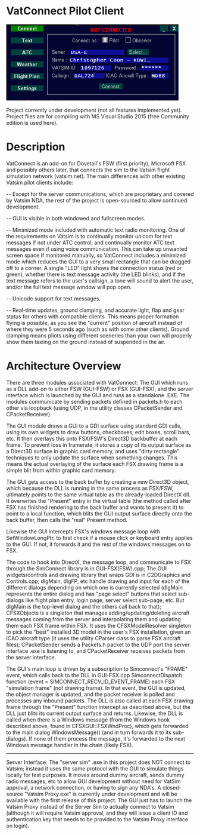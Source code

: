 # VatConnect Pilot Client

![alt tag](vc.png)

Project currently under development (not all features implemented yet). Project files are for compiling with MS Visual Studio 2015 (free Community edition is used here).

# Description

VatConnect is an add-on for Dovetail's FSW (first priority), Microsoft FSX and possibly others later, that connects the sim to the Vatsim flight simulation network (vatsim.net). The main differences with other existing Vatsim pilot clients include:

-- Except for the server communications, which are proprietary and covered by Vatsim NDA, the rest of the project is open-sourced to allow continued development. 

-- GUI is visible in both windowed and fullscreen modes.

-- Minimized mode included with automatic text radio monitoring. One of the requirements on Vatsim is to continually monitor unicom for text messages if not under ATC control, and continually monitor ATC text messages even if using voice communication. This can take up unwanted screen space if monitored manually, so VatConnect includes a minimized mode which reduces the GUI to a very small rectangle that can be dragged off to a corner. A single "LED" light shows the connection status (red or green), whether there is text message activity (the LED blinks), and if the text message refers to the user's callsign, a tone will sound to alert the user, and/or the full text message window will pop open. 

-- Unicode support for text messages.

-- Real-time updates, ground clamping, and accurate light, flap and gear status for others with compatible clients. This means proper formation flying is possible, as you see the "current" position of aircraft instead of where they were 5 seconds ago (such as with some other clients). Ground clamping means pilots using different sceneries than your own will properly show them taxiing on the ground instead of suspended in the air. 

# Architecture Overview

There are three modules associated with VatConnect: The GUI which runs as a DLL add-on to either FSW (GUI-FSW) or FSX (GUI-FSX), and the server interface which is launched by the GUI and runs as a standalone .EXE. The modules communicate by sending packets defined in packets.h to each other via loopback (using UDP, in the utility classes CPacketSender and CPacketReceiver).

The GUI module draws a GUI to a GDI surface using standard GDI calls, using its own widgets to draw buttons, checkboxes, edit boxes, scroll bars, etc. It then overlays this onto FSX/FSW's Direct3D backbuffer at each frame. To prevent loss in framerate, it stores a copy of its output surface as a Direct3D surface in graphic card memory, and uses "dirty rectangle" techniques to only update the surface when something changes. This means the actual overlaying of the surface each FSX drawing frame is a simple blit from within graphic card memory.

The GUI gets access to the back buffer by creating a new Direct3D object, which because the DLL is running in the same process as FSX/FSW, ultimately points to the same virtual table as the already-loaded DirectX dll. It overwrites the "Present" entry in the virtual table (the method called after FSX has finished rendering to the back buffer and wants to present it) to point to a local function, which blits the GUI output surface directly onto the back buffer, then calls the "real" Present method.

Likewise the GUI intercepts FSX's windows message loop with SetWindowLongPtr, to first check if a mouse click or keyboard entry applies to the GUI. If not, it forwards it and the rest of the windows messages on to FSX.

The code to hook into DirectX, the message loop, and communicate to FSX through the SimConnect library is in GUI-FSX(FSW).cpp; The GUI widgets/controls and drawing library that wraps GDI is in C2DGraphics and Controls.cpp; dlgMain, dlgFP, etc handle drawing and input for each of the different dialogs depending on which one is currently selected (dlgMain represents the entire dialog and has "page select" buttons that select sub-dialogs like flight plan entry, login page, server select sub-page, etc. But dlgMain is the top-level dialog and the others call back to that); CFSXObjects is a singleton that manages adding/updating/deleting aircraft messages coming from the server and interpolating them and updating them each FSX frame within FSX. It uses the CFSXModelResolver singleton to pick the "best" installed 3D model in the user's FSX installation, given an ICAO aircraft type (it uses the utility CParser class to parse FSX aircraft files); CPacketSender sends a Packets.h packet to the UDP port the server interface .exe is listening to, and CPacketReceiver receives packets from the server interface. 

The GUI's main loop is driven by a subscription to Simconnect's "FRAME" event, which calls back to the DLL in GUI-FSX.cpp SimconnectDispatch function (event = SIMCONNECT_RECV_ID_EVENT_FRAME) each FSX "simulation frame" (not drawing frame). In that event, 
the GUI is updated, the object manager is updated, and the packet receiver is polled and processes any inbound packets. The DLL is also called at each FSX drawing frame through the "Present" function intercept as described above, but the DLL just blits its current output surface and returns. Likewise, the DLL is called when there is a Windows message (from the Windows hook described above, found in CFSXGUI::FSXWndProc), which gets forwarded to the main dialog WindowsMessage() (and in turn forwards it to its sub-dialogs). If none of them process the message, it's forwarded to the next Windows message handler in the chain (likely FSX).

--------------------

Server Interface: The "server sim" .exe in this project does NOT connect to Vatsim; instead it uses the same protocol with the GUI to simulate things locally for test purposes. It moves around dummy aircraft, sends dummy radio messages, etc to allow GUI development without need for VatSim approval, a network connection, or having to sign any NDA's. A closed-source "Vatsim Proxy.exe" is currently under development and will be available with the first release of this project. The GUI just has to launch the Vatsim Proxy instead of the Server Sim to actually connect to Vatsim (although it will require Vatsim approval, and they will issue a client ID and authentication key that needs to be provided to the Vatsim Proxy interface on login).


